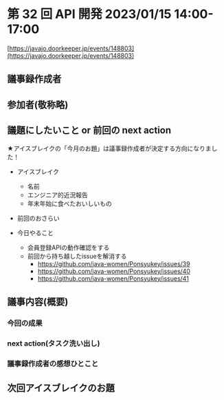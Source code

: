 # 第 32 回 API 開発 2023/01/15 14:00-17:00

[https://javajo.doorkeeper.jp/events/148803](https://javajo.doorkeeper.jp/events/148803)

## 議事録作成者

## 参加者(敬称略)

## 議題にしたいこと or 前回の next action
★アイスブレイクの「今月のお題」は議事録作成者が決定する方向になりました！

- アイスブレイク
    - 名前
    - エンジニア的近況報告
    - 年末年始に食べたおいしいもの

- 前回のおさらい
- 今日やること
  - 会員登録APIの動作確認をする
  - 前回から持ち越したissueを解消する
    - https://github.com/java-women/Ponsyukey/issues/39
    - https://github.com/java-women/Ponsyukey/issues/40
    - https://github.com/java-women/Ponsyukey/issues/41

## 議事内容(概要)

### 今回の成果

### next action(タスク洗い出し)

### 議事録作成者の感想ひとこと

## 次回アイスブレイクのお題
